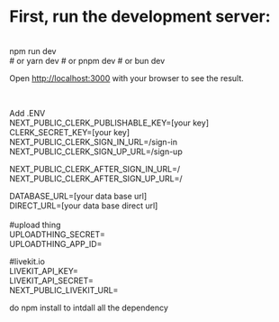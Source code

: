 <h1>First, run the development server:</h1>

<br>
npm run dev<br>
# or
yarn dev
# or
pnpm dev
# or
bun dev
<br>

Open [http://localhost:3000](http://localhost:3000) with your browser to see the result.

<br>

Add .ENV<br>
NEXT_PUBLIC_CLERK_PUBLISHABLE_KEY=[your key]<br>
CLERK_SECRET_KEY=[your key]<br>
NEXT_PUBLIC_CLERK_SIGN_IN_URL=/sign-in<br>
NEXT_PUBLIC_CLERK_SIGN_UP_URL=/sign-up<br>

NEXT_PUBLIC_CLERK_AFTER_SIGN_IN_URL=/<br>
NEXT_PUBLIC_CLERK_AFTER_SIGN_UP_URL=/<br>


DATABASE_URL=[your data base url]<br>
DIRECT_URL=[your data base direct url]<br>
<br>
#upload thing<br>
UPLOADTHING_SECRET=<br>
UPLOADTHING_APP_ID=<br>

#livekit.io<br>
LIVEKIT_API_KEY=<br>
LIVEKIT_API_SECRET=<br>
NEXT_PUBLIC_LIVEKIT_URL=<br>
 


do npm install to intdall all the dependency 
